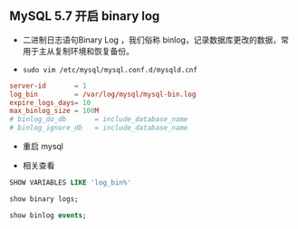 ## MySQL 5.7 开启 binary log
* 二进制日志语句Binary Log ，我们俗称 binlog，记录数据库更改的数据，常用于主从复制环境和恢复备份。

* `sudo vim /etc/mysql/mysql.conf.d/mysqld.cnf`
```conf
server-id       = 1
log_bin         = /var/log/mysql/mysql-bin.log
expire_logs_days= 10
max_binlog_size = 100M                  
# binlog_do_db       = include_database_name
# binlog_ignore_db   = include_database_name
```

* 重启 mysql

* 相关查看
```sql
SHOW VARIABLES LIKE 'log_bin%'

show binary logs;

show binlog events;
```